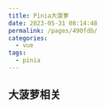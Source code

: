 ```yaml
---
title: Pinia大菠萝
date: 2023-05-31 08:14:48
permalink: /pages/490fdb/
categories:
  - vue
tags:
  - pinia
---
```


## 大菠萝相关
